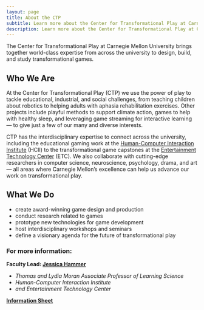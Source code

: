```yaml
---
layout: page
title: About the CTP
subtitle: Learn more about the Center for Transformational Play at Carnegie Mellon University.
description: Learn more about the Center for Transformational Play at Carnegie Mellon University.
---
```


The Center for Transformational Play at Carnegie Mellon University brings
together world-class expertise from across the university to design, build, and
study transformational games. 

## Who We Are

At the Center for Transformational Play (CTP) we use the power of play to tackle
educational, industrial, and social challenges, from teaching children about
robotics to helping adults with aphasia rehabilitation exercises. Other projects
include playful methods to support climate action, games to help with healthy
sleep, and leveraging game streaming for interactive learning — to give just a few
of our many and diverse interests.

CTP has the interdisciplinary expertise to connect across the university, including
the educational gaming work at the [Human-Computer Interaction Institute](https://hcii.cmu.edu) (HCII)
to the transformational game capstones at the [Entertainment Technology Center](https://www.etc.cmu.edu/)
(ETC). We also collaborate with cutting-edge researchers in computer science,
neuroscience, psychology, drama, and art — all areas where Carnegie Mellon’s
excellence can help us advance our work on transformational play.

## What We Do

- create award-winning game design and production
- conduct research related to games
- prototype new technologies for game development
- host interdisciplinary workshops and seminars
- define a visionary agenda for the future of transformational play

### For more information:

**Faculty Lead: [Jessica Hammer](mailto:hammerj@andrew.cmu.edu)**
- _Thomas and Lydia Moran Associate Professor of Learning Science_
- _Human-Computer Interaction Institute_
- _and Entertainment Technology Center_

**[Information Sheet](/assets/ctp-info-sheet.pdf)**